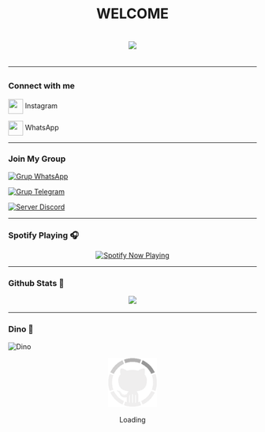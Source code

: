 <h1 align="center">WELCOME
<p align="center">
  <img src="https://telegra.ph/file/1a0f2f7da743765a8310b.jpg" />
</p>

<p align="center">

</p>

------
</p>
<h3 align="left">Connect with me</h3>
<p align="left"><a href="https://instagram.com/my.siraj" target="blank"><img align="center" src="https://upload.wikimedia.org/wikipedia/commons/e/e7/Instagram_logo_2016.svg" height="30" width="30" /></a> Instagram
<p align="left"><a href="https://Wa.me/6285796430430" target="blank"><img align="center" src="https://upload.wikimedia.org/wikipedia/commons/1/19/WhatsApp_logo-color-vertical.svg" height="30" width="30" /></a> WhatsApp
</p>

------

### Join My Group

[![Grup WhatsApp](https://img.shields.io/badge/WhatsApp%20Group-25D366?style=for-the-badge&logo=whatsapp&logoColor=white)](https://bit.ly/RiiBott)

[![Grup Telegram](https://img.shields.io/badge/Telegram%20Group-32A6E1?style=for-the-badge&logo=telegram&logoColor=white)](https://t.me/RiiBott)

[![Server Discord](https://img.shields.io/badge/Discord%20Server-5865F2?style=for-the-badge&logo=discord&logoColor=white)](https://discord.gg/2yejsazhnQ)
</p>

------

### Spotify Playing 🎧

<p align="center">
  <a href="https://open.spotify.com/user/hbv7yzic965h9y82w194av0cz" target="_blank"><img src="https://now-playing-on-spotify.vercel.app/api/spotify" alt="Spotify Now Playing" width="350"/></a>
</p>

------

### Github Stats 🚀

<p align="center"><a href="https://github.com/Arizerr"><img src="https://github-readme-stats.vercel.app/api?username=Arizerr&show_icons=true&theme=radical"></a></p>
    
------

### Dino 🦖
![Dino](https://github.com/sourabmaity/sourabmaity/blob/main/dino.gif)

  <div align=center>
        <img src="https://raw.githubusercontent.com/AhmedFathyDev/AhmedFathyDev/main/GitHub.gif" alt="GitHub Octocat Logo" height="100">
        <p>Loading</p>
